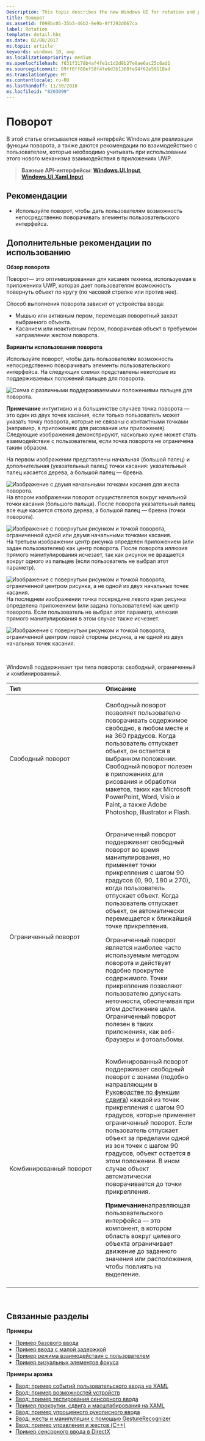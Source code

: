```yaml
---
Description: This topic describes the new Windows UI for rotation and provides user experience guidelines that should be considered when using this new interaction mechanism in your UWP app.
title: Поворот
ms.assetid: f098bc05-35b3-46b2-9e9b-9ff292d067ca
label: Rotation
template: detail.hbs
ms.date: 02/08/2017
ms.topic: article
keywords: windows 10, uwp
ms.localizationpriority: medium
ms.openlocfilehash: f631f3178b4af4fe1c1d2d8b27e8ae6ac25c6ad1
ms.sourcegitcommit: 89ff8ff88ef58f4fe6d3b1368fe94f62e59118ad
ms.translationtype: MT
ms.contentlocale: ru-RU
ms.lasthandoff: 11/30/2018
ms.locfileid: "8203099"
---
```

# <a name="rotation"></a>Поворот


В этой статье описывается новый интерфейс Windows для реализации функции поворота, а также даются рекомендации по взаимодействию с пользователем, которые необходимо учитывать при использовании этого нового механизма взаимодействия в приложениях UWP.

> **Важные API-интерфейсы**: [**Windows.UI.Input**](https://msdn.microsoft.com/library/windows/apps/br242084), [**Windows.UI.Xaml.Input**](https://msdn.microsoft.com/library/windows/apps/br227994)

## <a name="dos-and-donts"></a>Рекомендации

-   Используйте поворот, чтобы дать пользователям возможность непосредственно поворачивать элементы пользовательского интерфейса.

## <a name="additional-usage-guidance"></a>Дополнительные рекомендации по использованию


**Обзор поворота**

Поворот— это оптимизированная для касания техника, используемая в приложениях UWP, которая дает пользователям возможность повернуть объект по кругу (по часовой стрелке или против нее).

Способ выполнения поворота зависит от устройства ввода:

-   Мышью или активным пером, перемещая поворотный захват выбранного объекта.
-   Касанием или неактивным пером, поворачивая объект в требуемом направлении жестом поворота.

**Варианты использования поворота**

Используйте поворот, чтобы дать пользователям возможность непосредственно поворачивать элементы пользовательского интерфейса. На следующих схемах представлены некоторые из поддерживаемых положений пальцев для поворота.

![Схема с различными поддерживаемыми положениями пальцев для поворота.](images/ux-rotate-positions.png)

**Примечание**  интуитивно и в большинстве случаев точка поворота — это один из двух точек касания, если только пользователь может указать точку поворота, которые не связаны с контактными точками (например, в приложениях для рисования или приложения). Следующие изображения демонстрируют, насколько хуже может стать взаимодействие с пользователем, если точка поворота не ограничена таким образом.

На первом изображении представлены начальная (большой палец) и дополнительная (указательный палец) точки касания: указательный палец касается дерева, а большой палец — бревна.

![Изображение с двумя начальными точками касания для жеста поворота.](images/ux-rotate-points1.png)
На втором изображении поворот осуществляется вокруг начальной точки касания (большого пальца). После поворота указательный палец все еще касается ствола дерева, а большой палец — бревна (точки поворота).

![Изображение с повернутым рисунком и точкой поворота, ограниченной одной или двумя начальными точками касания.](images/ux-rotate-points2.png)
На третьем изображении центр рисунка определен приложением (или задан пользователем) как центр поворота. После поворота иллюзия прямого манипулирования исчезает, так как рисунок не вращается вокруг одного из пальцев (если пользователь не выбрал этот параметр).

![Изображение с повернутым рисунком и точкой поворота, ограниченной центром рисунка, а не одной из двух начальных точек касания.](images/ux-rotate-points3.png)
На последнем изображении точка посередине левого края рисунка определена приложением (или задана пользователем) как центр поворота. Если пользователь не выбрал этот параметр, иллюзия прямого манипулирования в этом случае также исчезнет.

![Изображение с повернутым рисунком и точкой поворота, ограниченной центром левой стороны рисунка, а не одной из двух начальных точек касания.](images/ux-rotate-points4.png)

 

Windows8 поддерживает три типа поворота: свободный, ограниченный и комбинированный.

<table>
<colgroup>
<col width="50%" />
<col width="50%" />
</colgroup>
<thead>
<tr class="header">
<th align="left">Тип</th>
<th align="left">Описание</th>
</tr>
</thead>
<tbody>
<tr class="odd">
<td align="left">Свободный поворот</td>
<td align="left"><p>Свободный поворот позволяет пользователю поворачивать содержимое свободно, в любом месте и на 360 градусов. Когда пользователь отпускает объект, он остается в выбранном положении. Свободный поворот полезен в приложениях для рисования и обработки макетов, таких как Microsoft PowerPoint, Word, Visio и Paint, а также Adobe Photoshop, Illustrator и Flash.</p></td>
</tr>
<tr class="even">
<td align="left">Ограниченный поворот</td>
<td align="left"><p>Ограниченный поворот поддерживает свободный поворот во время манипулирования, но применяет точки прикрепления с шагом 90 градусов (0, 90, 180 и 270), когда пользователь отпускает объект. Когда пользователь отпускает объект, он автоматически перемещается к ближайшей точке прикрепления.</p>
<p>Ограниченный поворот является наиболее часто используемым методом поворота и действует подобно прокрутке содержимого. Точки прикрепления позволяют пользователю допускать неточности, обеспечивая при этом достижение цели. Ограниченный поворот полезен в таких приложениях, как веб-браузеры и фотоальбомы.</p></td>
</tr>
<tr class="odd">
<td align="left">Комбинированный поворот</td>
<td align="left"><p>Комбинированный поворот поддерживает свободный поворот с зонами (подобно направляющим в <a href="guidelines-for-panning.md">Руководстве по функции сдвига</a>) каждой из точек прикрепления с шагом 90 градусов, которые применяет ограниченный поворот. Если пользователь отпускает объект за пределами одной из зон точек с шагом 90 градусов, объект остается в этом положении. В ином случае объект автоматически поворачивается до точки прикрепления.</p>
<div class="alert">
<strong>Примечание</strong>направляющая пользовательского интерфейса — это компонент, в котором область вокруг целевого объекта ограничивает движение до заданного значения или расположения, чтобы повлиять на выделение.
</div>
<div>
 
</div></td>
</tr>
</tbody>
</table>

 

## <a name="related-topics"></a>Связанные разделы


**Примеры**
* [Пример базового ввода](https://go.microsoft.com/fwlink/p/?LinkID=620302)
* [Пример ввода с малой задержкой](https://go.microsoft.com/fwlink/p/?LinkID=620304)
* [Пример режима взаимодействия с пользователем](https://go.microsoft.com/fwlink/p/?LinkID=619894)
* [Пример визуальных элементов фокуса](https://go.microsoft.com/fwlink/p/?LinkID=619895)

**Примеры архива**
* [Ввод: пример событий пользовательского ввода на XAML](https://go.microsoft.com/fwlink/p/?linkid=226855)
* [Ввод: пример возможностей устройств](https://go.microsoft.com/fwlink/p/?linkid=231530)
* [Ввод: пример тестирования сенсорного ввода](https://go.microsoft.com/fwlink/p/?linkid=231590)
* [Пример прокрутки, сдвига и масштабирования на XAML](https://go.microsoft.com/fwlink/p/?linkid=251717)
* [Ввод: пример упрощенного рукописного ввода](https://go.microsoft.com/fwlink/p/?linkid=246570)
* [Ввод: жесты и манипуляции с помощью GestureRecognizer](https://go.microsoft.com/fwlink/p/?LinkId=264995)
* [Ввод: пример управления и жестов (C++)](https://go.microsoft.com/fwlink/p/?linkid=231605)
* [Пример сенсорного ввода в DirectX](https://go.microsoft.com/fwlink/p/?LinkID=231627)
 

 




